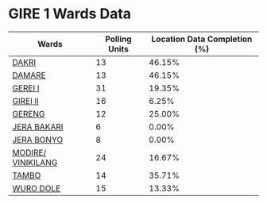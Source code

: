 
# GIRE 1 Wards Data

| Wards | Polling Units | Location Data Completion (%) |
| ---- | ----- | ------- |
| [DAKRI](./wards/216-dakri) | 13 | 46.15% |
| [DAMARE](./wards/217-damare) | 13 | 46.15% |
| [GEREI I](./wards/218-gerei-i) | 31 | 19.35% |
| [GIREI  II](./wards/219-girei-ii) | 16 | 6.25% |
| [GERENG](./wards/220-gereng) | 12 | 25.00% |
| [JERA BAKARI](./wards/221-jera-bakari) | 6 | 0.00% |
| [JERA BONYO](./wards/222-jera-bonyo) | 8 | 0.00% |
| [MODIRE/ VINIKILANG](./wards/223-modire/-vinikilang) | 24 | 16.67% |
| [TAMBO](./wards/224-tambo) | 14 | 35.71% |
| [WURO DOLE](./wards/225-wuro-dole) | 15 | 13.33% |




